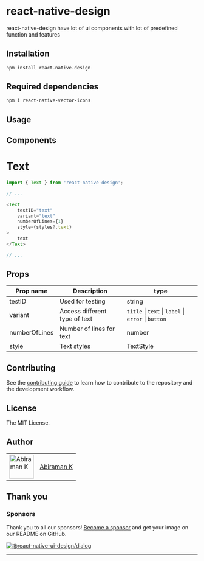 # react-native-design

react-native-design have lot of ui components with lot of predefined function and features

## Installation

```sh
npm install react-native-design
```

## Required dependencies
```sh
npm i react-native-vector-icons
```

## Usage

## Components

# Text

```js
import { Text } from 'react-native-design';

// ...

<Text 
    testID="text" 
    variant="text" 
    numberOfLines={1} 
    style={styles?.text}
>
    text
</Text>

// ...
```
## Props
| Prop name                 | Description                                   | type                                                  |
| ------------------------- | --------------------------------------------- | ----------------------------------------------------- | 
| testID                    | Used for testing                              | string                                                |
| variant                   | Access different type of text                 | `title` \| `text` \| `label` \| `error` \| `button`   |
| numberOfLines             | Number of lines for text                      | number                                                |
| style                     | Text styles                                   | TextStyle                                             |

## Contributing

See the [contributing guide](CONTRIBUTING.md) to learn how to contribute to the repository and the development workflow.

## License

The MIT License.

## Author

<table>
  <tr>
    <td >
      <img src="https://avatars.githubusercontent.com/u/41302126?v=4" width="64" height="64" alt="Abiraman K">
    </td>
    <td>
      <a href="https://github.com/AbiramanK" target="_blank">Abiraman K</a>
    </td>
  </tr>
</table>

## Thank you

### Sponsors

Thank you to all our sponsors! [Become a sponsor](https://opencollective.com/react-native-design#sponsor) and get your image on our README on GitHub.

<a href="https://opencollective.com/react-native-design#sponsors" target="_blank"><img src="https://opencollective.com/react-native-design/sponsors.svg?width=890" alt="@react-native-ui-design/dialog"></a>


---

